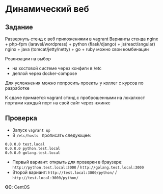 # Динамический веб

## Задание
Развернуть стенд с веб приложениями в vagrant
Варианты стенда
nginx + php-fpm (laravel/wordpress) + python (flask/django) + js(react/angular)
nginx + java (tomcat/jetty/netty) + go + ruby
можно свои комбинации

Реализации на выбор
- на хостовой системе через конфиги в /etc
- деплой через docker-compose

Для усложнения можно попросить проекты у коллег с курсов по разработке

К сдаче примается
vagrant стэнд с проброшенными на локалхост портами
каждый порт на свой сайт
через нжинкс

## Проверка
* Запуск `vagrant up`
* В `/etc/hosts ` прописать следующее:
```
0.0.0.0 test.local
0.0.0.0 python.test.local
0.0.0.0 golang.test.local
```
* Первый вариант: открыть для проверки в браузере: `http://python.test.local:3000` / `http://golang.test.local:3000`
* Второй вариант: `http://test.local:3000/python/` / `http://test.local:3000/python/`

**ОС**: CentOS
